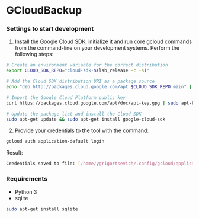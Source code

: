 # GCloudBackup


### Settings to start development

1. Install the Google Cloud SDK, initialize it and run core gcloud commands from the command-line on your development systems.
Perform the following steps:
```bash
# Create an environment variable for the correct distribution
export CLOUD_SDK_REPO="cloud-sdk-$(lsb_release -c -s)"

# Add the Cloud SDK distribution URI as a package source
echo "deb http://packages.cloud.google.com/apt $CLOUD_SDK_REPO main" | sudo tee -a /etc/apt/sources.list.d/google-cloud-sdk.list

# Import the Google Cloud Platform public key
curl https://packages.cloud.google.com/apt/doc/apt-key.gpg | sudo apt-key add -

# Update the package list and install the Cloud SDK
sudo apt-get update && sudo apt-get install google-cloud-sdk

```

2. Provide your credentials to the tool with the command:
 ```bash
gcloud auth application-default login 
```
Result:
```bash
Credentials saved to file: [/home/ygrigortsevich/.config/gcloud/application_default_credentials.json]
```


### Requirements
- Python 3
- sqlite

```bash
sudo apt-get install sqlite
```

